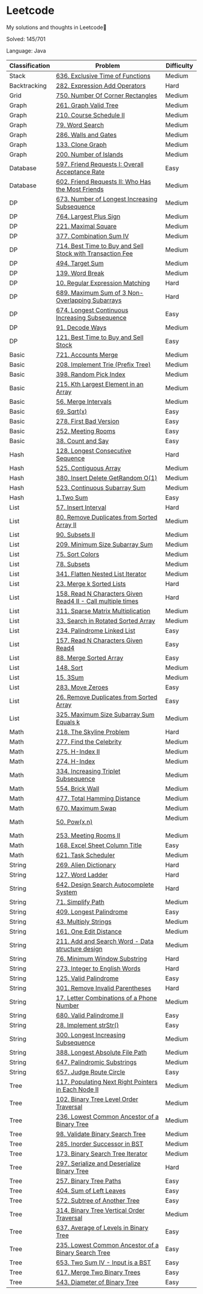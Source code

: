 # Leetcode
My solutions and thoughts in Leetcode🔑

Solved: 145/701

Language: Java

| Classification | Problem                                                                                                                                                              | Difficulty |
|----------------|----------------------------------------------------------------------------------------------------------------------------------------------------------------------|------------|
|Stack|[636. Exclusive Time of Functions](https://github.com/tiansss/Leetcode/blob/master/Stack/636.%20Exclusive%20Time%20of%20Functions(Medium).md)|Medium|
|Backtracking|[282. Expression Add Operators](https://github.com/tiansss/Leetcode/blob/master/Backtracking/282.%20Expression%20Add%20Operators(Hard).md)|Hard|
|Grid|[750. Number Of Corner Rectangles](https://github.com/tiansss/Leetcode/blob/master/Grid/750.%20Number%20Of%20Corner%20Rectangles(Medium).md)|Medium|
|Graph|[261. Graph Valid Tree](https://github.com/tiansss/Leetcode/blob/master/Graph/261.%20Graph%20Valid%20Tree(Medium).md)|Medium|
|Graph|[210. Course Schedule II](https://github.com/tiansss/Leetcode/blob/master/Graph/210.%20Course%20Schedule%20II(Medium).md)|Medium|
|Graph|[79. Word Search](https://github.com/tiansss/Leetcode/blob/master/Graph/79.%20Word%20Search(Medium).md)|Medium|
|Graph|[286. Walls and Gates](https://github.com/tiansss/Leetcode/blob/master/Graph/286.%20Walls%20and%20Gates(Medium).md)|Medium|
|Graph|[133. Clone Graph](https://github.com/tiansss/Leetcode/blob/master/Graph/133.%20Clone%20Graph(Medium).md)|Medium|
|Graph|[200. Number of Islands](https://github.com/tiansss/Leetcode/blob/master/Graph/200.%20Number%20of%20Islands(Medium).md)|Medium|
|Database|[597. Friend Requests I: Overall Acceptance Rate](https://github.com/tiansss/Leetcode/blob/master/Database/597.%20Friend%20Requests%20I:%20Overall%20Acceptance%20Rate(Easy).md)|Easy|
|Database|[602. Friend Requests II: Who Has the Most Friends](https://github.com/tiansss/Leetcode/blob/master/Database/602.%20Friend%20Requests%20II:%20Who%20Has%20the%20Most%20Friends(Medium).md)|Medium|
|DP|[673. Number of Longest Increasing Subsequence](https://github.com/tiansss/Leetcode/blob/master/DP/673.%20Number%20of%20Longest%20Increasing%20Subsequence(Medium).md)|Medium|
|DP|[764. Largest Plus Sign](https://github.com/tiansss/Leetcode/blob/master/DP/764.%20Largest%20Plus%20Sign(Medium).md)|Medium|
|DP|[221. Maximal Square](https://github.com/tiansss/Leetcode/blob/master/DP/221.%20Maximal%20Square(Medium).md)|Medium|
|DP|[377. Combination Sum IV](https://github.com/tiansss/Leetcode/blob/master/DP/377.%20Combination%20Sum%20IV(Medium).md)|Medium|
|DP|[714. Best Time to Buy and Sell Stock with Transaction Fee](https://github.com/tiansss/Leetcode/blob/master/DP/714.%20Best%20Time%20to%20Buy%20and%20Sell%20Stock%20with%20Transaction%20Fee(Medium).md)|Medium|
|DP|[494. Target Sum](https://github.com/tiansss/Leetcode/blob/master/DP/494.%20Target%20Sum(Medium).md)|Medium|
|DP|[139. Word Break](https://github.com/tiansss/Leetcode/blob/master/DP/139.%20Word%20Break(Medium).md)|Medium|
|DP|[10. Regular Expression Matching](https://github.com/tiansss/Leetcode/blob/master/DP/10.%20Regular%20Expression%20Matching(Hard).md)|Hard|
|DP|[689. Maximum Sum of 3 Non-Overlapping Subarrays](https://github.com/tiansss/Leetcode/blob/master/DP/689.%20Maximum%20Sum%20of%203%20Non-Overlapping%20Subarrays(Hard).md)|Hard|
|DP|[674. Longest Continuous Increasing Subsequence](https://github.com/tiansss/Leetcode/blob/master/DP/674.%20Longest%20Continuous%20Increasing%20Subsequence(Easy).md)|Easy|
|DP|[91. Decode Ways](https://github.com/tiansss/Leetcode/blob/master/DP/91.%20Decode%20Ways(Medium).md)|Medium|
|DP|[121. Best Time to Buy and Sell Stock](https://github.com/tiansss/Leetcode/blob/master/DP/121.%20Best%20Time%20to%20Buy%20and%20Sell%20Stock(Easy).md)|Easy|
|Basic|[721. Accounts Merge](https://github.com/tiansss/Leetcode/blob/master/Basic/721.%20Accounts%20Merge(Medium).md)|Medium|
|Basic|[208. Implement Trie (Prefix Tree)](https://github.com/tiansss/Leetcode/blob/master/Basic/208.%20Implement%20Trie%20(Prefix%20Tree)(Medium).md)|Medium|
|Basic|[398. Random Pick Index](https://github.com/tiansss/Leetcode/blob/master/Basic/398.%20Random%20Pick%20Index(Medium).md)|Medium|
|Basic|[215. Kth Largest Element in an Array](https://github.com/tiansss/Leetcode/blob/master/Basic/215.%20Kth%20Largest%20Element%20in%20an%20Array(Medium).md)|Medium|
|Basic|[56. Merge Intervals](https://github.com/tiansss/Leetcode/blob/master/Basic/56.%20Merge%20Intervals(Medium).md)|Medium|
|Basic|[69. Sqrt(x)](https://github.com/tiansss/Leetcode/blob/master/Basic/69.%20Sqrt(x)(Easy).md)|Easy|
|Basic|[278. First Bad Version](https://github.com/tiansss/Leetcode/blob/master/Basic/278.%20First%20Bad%20Version(Easy).md)|Easy|
|Basic|[252. Meeting Rooms](https://github.com/tiansss/Leetcode/blob/master/Basic/252.%20Meeting%20Rooms(Easy).md)|Easy|
|Basic|[38. Count and Say](https://github.com/tiansss/Leetcode/blob/master/Basic/38.%20Count%20and%20Say(Easy).md)|Easy|
|Hash|[128. Longest Consecutive Sequence](https://github.com/tiansss/Leetcode/blob/master/Hash/128.%20Longest%20Consecutive%20Sequence(Hard).md)|Hard|
|Hash|[525. Contiguous Array](https://github.com/tiansss/Leetcode/blob/master/Hash/525.%20Contiguous%20Array(Medium).md)|Medium|
|Hash|[380. Insert Delete GetRandom O(1)](https://github.com/tiansss/Leetcode/blob/master/Hash/380.%20Insert%20Delete%20GetRandom%20O(1)(Medium).md)|Medium|
|Hash|[523. Continuous Subarray Sum](https://github.com/tiansss/Leetcode/blob/master/Hash/523.%20Continuous%20Subarray%20Sum(Medium).md)|Medium|
| Hash           | [1.Two Sum](https://github.com/tiansss/Leetcode/blob/master/Hash/1.Two%20Sum(Easy).md)                                                                               | Easy       |
|List|[57. Insert Interval](https://github.com/tiansss/Leetcode/blob/master/List/57.%20Insert%20Interval(Hard).md)|Hard|
|List|[80. Remove Duplicates from Sorted Array II](https://github.com/tiansss/Leetcode/blob/master/List/80.%20Remove%20Duplicates%20from%20Sorted%20Array%20II(Medium).md)|Medium|
|List|[90. Subsets II](https://github.com/tiansss/Leetcode/blob/master/List/90.%20Subsets%20II(Medium).md)|Medium|
|List|[209. Minimum Size Subarray Sum](https://github.com/tiansss/Leetcode/blob/master/List/209.%20Minimum%20Size%20Subarray%20Sum(Medium).md)|Medium|
|List|[75. Sort Colors](https://github.com/tiansss/Leetcode/blob/master/List/75.%20Sort%20Colors(Medium).md)|Medium|
|List|[78. Subsets](https://github.com/tiansss/Leetcode/blob/master/List/78.%20Subsets(Medium).md)|Medium|
|List|[341. Flatten Nested List Iterator](https://github.com/tiansss/Leetcode/blob/master/List/341.%20Flatten%20Nested%20List%20Iterator(Medium).md)|Medium|
|List|[23. Merge k Sorted Lists](https://github.com/tiansss/Leetcode/blob/master/List/23.%20Merge%20k%20Sorted%20Lists(Hard).md)|Hard|
|List|[158. Read N Characters Given Read4 II - Call multiple times](https://github.com/tiansss/Leetcode/blob/master/List/158.%20Read%20N%20Characters%20Given%20Read4%20II%20-%20Call%20multiple%20times(Hard).md)|Hard|
|List|[311. Sparse Matrix Multiplication](https://github.com/tiansss/Leetcode/blob/master/List/311.%20Sparse%20Matrix%20Multiplication(Medium).md)|Medium|
|List|[33. Search in Rotated Sorted Array](https://github.com/tiansss/Leetcode/blob/master/List/33.%20Search%20in%20Rotated%20Sorted%20Array(Medium).md)|Medium|
|List|[234. Palindrome Linked List](https://github.com/tiansss/Leetcode/blob/master/List/234.%20Palindrome%20Linked%20List(Easy).md)|Easy|
|List|[157. Read N Characters Given Read4](https://github.com/tiansss/Leetcode/blob/master/List/157.%20Read%20N%20Characters%20Given%20Read4(Easy).md)|Easy|
|List|[88. Merge Sorted Array](https://github.com/tiansss/Leetcode/blob/master/List/88.%20Merge%20Sorted%20Array(Easy).md)|Easy|
| List           | [148. Sort](https://github.com/tiansss/Leetcode/blob/master/List/148.%20Sort%20List(Medium).md)                                                                     | Medium     |
| List           | [15. 3Sum](https://github.com/tiansss/Leetcode/blob/master/List/15.%203Sum(Medium).md)                                                                               | Medium     |
| List           | [283. Move Zeroes](https://github.com/tiansss/Leetcode/blob/master/List/283.%20Move%20Zeroes(Easy).md)|Easy|
|List|[26. Remove Duplicates from Sorted Array](https://github.com/tiansss/Leetcode/blob/master/List/26.%20Remove%20Duplicates%20from%20Sorted%20Array(Easy).md)|Easy|
|List|[325. Maximum Size Subarray Sum Equals k](https://github.com/tiansss/Leetcode/blob/master/List/325.%20Maximum%20Size%20Subarray%20Sum%20Equals%20k(Medium).md)|Medium|
|Math|[218. The Skyline Problem](https://github.com/tiansss/Leetcode/blob/master/Math/218.%20The%20Skyline%20Problem(Hard).md)|Hard|
|Math|[277. Find the Celebrity](https://github.com/tiansss/Leetcode/blob/master/Math/277.%20Find%20the%20Celebrity(Medium).md)|Medium|
|Math|[275. H-Index II](https://github.com/tiansss/Leetcode/blob/master/Math/275.%20H-Index%20II(Medium).md)|Medium|
|Math|[274. H-Index](https://github.com/tiansss/Leetcode/blob/master/Math/274.%20H-Index(Medium).md)|Medium|
|Math|[334. Increasing Triplet Subsequence](https://github.com/tiansss/Leetcode/blob/master/Math/334.%20Increasing%20Triplet%20Subsequence(Medium).md)|Medium|
|Math|[554. Brick Wall](https://github.com/tiansss/Leetcode/blob/master/Math/554.%20Brick%20Wall(Medium).md)|Medium|
|Math|[477. Total Hamming Distance](https://github.com/tiansss/Leetcode/blob/master/Math/477.%20Total%20Hamming%20Distance(Medium).md)|Medium|
|Math|[670. Maximum Swap](https://github.com/tiansss/Leetcode/blob/master/Math/670.%20Maximum%20Swap(Medium).md)|Medium|
| Math           | [50. Pow(x,n)](https://github.com/tiansss/Leetcode/blob/master/Math/50.%20Pow(x%2C%20n)(Medium).md) | Medium     |
|Math|[253. Meeting Rooms II](https://github.com/tiansss/Leetcode/blob/master/Math/253.%20Meeting%20Rooms%20II(Medium).md)|Medium|
|Math|[168. Excel Sheet Column Title](https://github.com/tiansss/Leetcode/blob/master/Math/168.%20Excel%20Sheet%20Column%20Title(Easy).md)|Easy|
|Math|[621. Task Scheduler](https://github.com/tiansss/Leetcode/blob/master/Math/621.%20Task%20Scheduler(Medium).md)|Medium|
|String|[269. Alien Dictionary](https://github.com/tiansss/Leetcode/blob/master/String/269.%20Alien%20Dictionary(Hard).md)|Hard|
|String|[127. Word Ladder](https://github.com/tiansss/Leetcode/blob/master/String/127.%20Word%20Ladder(Hard).md)|Hard|
|String|[642. Design Search Autocomplete System](https://github.com/tiansss/Leetcode/blob/master/String/642.%20Design%20Search%20Autocomplete%20System(Hard).md)|Hard|
|String|[71. Simplify Path](https://github.com/tiansss/Leetcode/blob/master/String/71.%20Simplify%20Path(Medium).md)|Medium|
|String|[409. Longest Palindrome](https://github.com/tiansss/Leetcode/blob/master/String/409.%20Longest%20Palindrome(Easy).md)|Easy|
|String|[43. Multiply Strings](https://github.com/tiansss/Leetcode/blob/master/String/43.%20Multiply%20Strings(Medium).md)|Medium|
|String|[161. One Edit Distance](https://github.com/tiansss/Leetcode/blob/master/String/161.%20One%20Edit%20Distance(Medium).md)|Medium|
|String|[211. Add and Search Word - Data structure design](https://github.com/tiansss/Leetcode/blob/master/String/211.%20Add%20and%20Search%20Word%20-%20Data%20structure%20design(Medium).md)|Medium|
|String|[76. Minimum Window Substring](https://github.com/tiansss/Leetcode/blob/master/String/76.%20Minimum%20Window%20Substring(Hard).md)|Hard|
|String|[273. Integer to English Words](https://github.com/tiansss/Leetcode/blob/master/String/273.%20Integer%20to%20English%20Words(Hard).md)|Hard|
|String|[125. Valid Palindrome](https://github.com/tiansss/Leetcode/blob/master/String/125.%20Valid%20Palindrome(Easy).md)|Easy|
|String          |[301. Remove Invalid Parentheses](https://github.com/tiansss/Leetcode/blob/master/String/301.%20Remove%20Invalid%20Parentheses(Hard).md)|Hard|
| String         | [17. Letter Combinations of a Phone Number](https://github.com/tiansss/Leetcode/blob/master/String/17.%20Letter%20Combinations%20of%20a%20Phone%20Number(Medium).md) | Medium     |
|String|[680. Valid Palindrome II](https://github.com/tiansss/Leetcode/blob/master/String/680.%20Valid%20Palindrome%20II(Easy).md)|Easy|
| String         | [28. Implement strStr()](https://github.com/tiansss/Leetcode/blob/master/String/28.%20Implement%20strStr()(Easy).md)                                                 | Easy       |
| String         | [300. Longest Increasing Subsequence](https://github.com/tiansss/Leetcode/blob/master/String/300.%20Longest%20Increasing%20Subsequence(Medium).md)                   | Medium     |
| String         | [388. Longest Absolute File Path](https://github.com/tiansss/Leetcode/blob/master/String/388.%20Longest%20Absolute%20File%20Path(Medium).md)                         | Medium     |
| String         | [647. Palindromic Substrings](https://github.com/tiansss/Leetcode/blob/master/String/647.%20Palindromic%20Substrings(Medium).md)                                     | Medium     |
| String         | [657. Judge Route Circle](https://github.com/tiansss/Leetcode/blob/master/String/657.%20Judge%20Route%20Circle(Easy).md)                                             | Easy       |
|Tree|[117. Populating Next Right Pointers in Each Node II](https://github.com/tiansss/Leetcode/blob/master/Tree/117.%20Populating%20Next%20Right%20Pointers%20in%20Each%20Node%20II(Medium).md)|Medium|
|Tree|[102. Binary Tree Level Order Traversal](https://github.com/tiansss/Leetcode/blob/master/Tree/102.%20Binary%20Tree%20Level%20Order%20Traversal(Medium).md)|Medium|
|Tree|[236. Lowest Common Ancestor of a Binary Tree](https://github.com/tiansss/Leetcode/blob/master/Tree/236.%20Lowest%20Common%20Ancestor%20of%20a%20Binary%20Tree(Medium).md)|Medium|
|Tree|[98. Validate Binary Search Tree](https://github.com/tiansss/Leetcode/blob/master/Tree/98.%20Validate%20Binary%20Search%20Tree(Medium).md)|Medium|
|Tree|[285. Inorder Successor in BST](https://github.com/tiansss/Leetcode/blob/master/Tree/285.%20Inorder%20Successor%20in%20BST(Medium).md)|Medium|
|Tree|[173. Binary Search Tree Iterator](https://github.com/tiansss/Leetcode/blob/master/Tree/173.%20Binary%20Search%20Tree%20Iterator(Medium).md)|Medium|
|Tree|[297. Serialize and Deserialize Binary Tree](https://github.com/tiansss/Leetcode/blob/master/Tree/297.%20Serialize%20and%20Deserialize%20Binary%20Tree(Hard).md)|Hard|
|Tree|[257. Binary Tree Paths](https://github.com/tiansss/Leetcode/blob/master/Tree/257.%20Binary%20Tree%20Paths(Easy).md)|Easy|
|Tree|[404. Sum of Left Leaves](https://github.com/tiansss/Leetcode/blob/master/Tree/404.%20Sum%20of%20Left%20Leaves(Easy).md)|Easy|
|Tree|[572. Subtree of Another Tree](https://github.com/tiansss/Leetcode/blob/master/Tree/572.%20Subtree%20of%20Another%20Tree(Easy).md)|Easy|
|Tree|[314. Binary Tree Vertical Order Traversal](https://github.com/tiansss/Leetcode/blob/master/Tree/314.%20Binary%20Tree%20Vertical%20Order%20Traversal(Medium).md)|Medium|
|Tree|[637. Average of Levels in Binary Tree](https://github.com/tiansss/Leetcode/blob/master/Tree/637.%20Average%20of%20Levels%20in%20Binary%20Tree(Easy).md)|Easy|
|Tree|[235. Lowest Common Ancestor of a Binary Search Tree](https://github.com/tiansss/Leetcode/blob/master/Tree/235.%20Lowest%20Common%20Ancestor%20of%20a%20Binary%20Search%20Tree(Easy).md)|Easy|
|Tree|[653. Two Sum IV - Input is a BST](https://github.com/tiansss/Leetcode/blob/master/Tree/653.%20Two%20Sum%20IV%20-%20Input%20is%20a%20BST(Easy).md)|Easy|
| Tree           | [617. Merge Two Binary Trees](https://github.com/tiansss/Leetcode/blob/master/Tree/617.%20Merge%20Two%20Binary%20Trees(Easy).md)                                     | Easy       |
|Tree|[543. Diameter of Binary Tree](https://github.com/tiansss/Leetcode/blob/master/Tree/543.%20Diameter%20of%20Binary%20Tree(Easy).md)|Easy|
